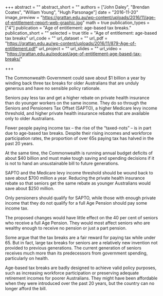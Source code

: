+++
abstract = ""
abstract_short = ""
authors = ["John Daley", "Brendan Coates", "William Young", "Hugh Parsonage"]
date = "2016-11-20"
image_preview = "https://grattan.edu.au/wp-content/uploads/2016/11/age-of-entitlement-report-web-graphic.jpg"
math = true
publication_types = ["4"]
publication = "Age of entitlement: age-based tax breaks."
publication_short = ""
selected = true
title = "Age of entitlement: age-based tax breaks"
url_code = ""
url_dataset = ""
url_pdf = "https://grattan.edu.au/wp-content/uploads/2016/11/879-Age-of-entitlement.pdf"
url_project = ""
url_slides = ""
url_video = "https://grattan.edu.au/podcast/age-of-entitlement-age-based-tax-breaks/"

+++

The Commonwealth Government could save about $\$1$ billion a year by winding back three tax breaks for older Australians that are unduly generous and have no sensible policy rationale.

Seniors pay less tax and get a higher rebate on private health insurance than do younger workers on the same income. They do so through the Seniors and Pensioners Tax Offset (SAPTO), a higher Medicare levy income threshold, and higher private health insurance rebates that are available only to older Australians.

Fewer people paying income tax – the rise of the “taxed-nots” – is in part due to age-based tax breaks. Despite their rising incomes and workforce participation rates, the proportion of over 65s paying tax has halved in the past 20 years.

At the same time, the Commonwealth is running annual budget deficits of about $\$40$ billion and must make tough saving and spending decisions if it is not to hand an unsustainable bill to future generations.

SAPTO and the Medicare levy income threshold should be wound back to save about $\$700$ million a year.
Reducing the private health insurance rebate so that seniors get the same rebate as younger Australians would save about $\$250$ million.

Only pensioners should qualify for SAPTO, while those with enough private income that they do not qualify for a full Age Pension should pay some income tax.

The proposed changes would have little effect on the 40 per cent of seniors who receive a full Age Pension. They would most affect seniors who are wealthy enough to receive no pension or just a part pension.

Some argue that the tax breaks are a fair reward for paying tax while under 65. But in fact, large tax breaks for seniors are a relatively new invention not provided to previous generations. The current generation of seniors receives much more than its predecessors from government spending, particularly on health.

Age-based tax breaks are badly designed to achieve valid policy purposes, such as increasing workforce participation or preserving adequate retirement incomes for poorer Australians. They might have been affordable when they were introduced over the past 20 years, but the country can no longer afford the bill.

